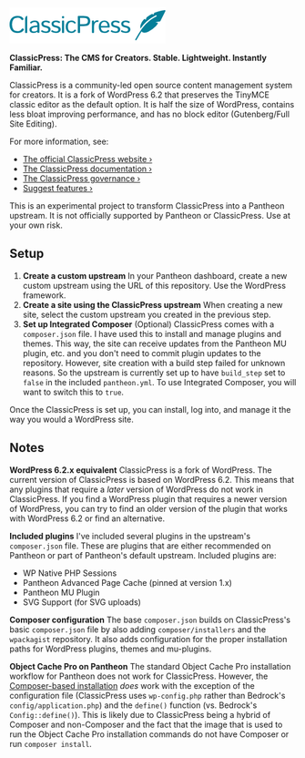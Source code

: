 ![ClassicPress logo](https://github.com/ClassicPress/ClassicPress/raw/develop/src/wp-admin/images/classicpress-logo.png)

**ClassicPress: The CMS for Creators. Stable. Lightweight. Instantly Familiar.**

ClassicPress is a community-led open source content management system for creators. It is a fork of WordPress 6.2 that preserves the TinyMCE classic editor as the default option. It is half the size of WordPress, contains less bloat improving performance, and has no block editor (Gutenberg/Full Site Editing).

For more information, see:

- [The official ClassicPress website ›](https://www.classicpress.net/)
- [The ClassicPress documentation ›](https://docs.classicpress.net/)
- [The ClassicPress governance ›](https://www.classicpress.net/governance/)
- [Suggest features ›](https://github.com/ClassicPress/ClassicPress/issues/)

This is an experimental project to transform ClassicPress into a Pantheon upstream. It is not officially supported by Pantheon or ClassicPress. Use at your own risk.

## Setup

1. **Create a custom upstream**
	In your Pantheon dashboard, create a new custom upstream using the URL of this repository. Use the WordPress framework.
1. **Create a site using the ClassicPress upstream**
	When creating a new site, select the custom upstream you created in the previous step.
1. **Set up Integrated Composer** (Optional)
	ClassicPress comes with a `composer.json` file. I have used this to install and manage plugins and themes. This way, the site can receive updates from the Pantheon MU plugin, etc. and you don't need to commit plugin updates to the repository. However, site creation with a build step failed for unknown reasons. So the upstream is currently set up to have `build_step` set to `false` in the included `pantheon.yml`. To use Integrated Composer, you will want to switch this to `true`.
	
Once the ClassicPress is set up, you can install, log into, and manage it the way you would a WordPress site.

## Notes

**WordPress 6.2.x equivalent**
ClassicPress is a fork of WordPress. The current version of ClassicPress is based on WordPress 6.2. This means that any plugins that require a _later_ version of WordPress do not work in ClassicPress. If you find a WordPress plugin that requires a newer version of WordPress, you can try to find an older version of the plugin that works with WordPress 6.2 or find an alternative.

**Included plugins**
I've included several plugins in the upstream's `composer.json` file. These are plugins that are either recommended on Pantheon or part of Pantheon's default upstream. Included plugins are:

- WP Native PHP Sessions
- Pantheon Advanced Page Cache (pinned at version 1.x)
- Pantheon MU Plugin
- SVG Support (for SVG uploads)

**Composer configuration**
The base `composer.json` builds on ClassicPress's basic `composer.json` file by also adding `composer/installers` and the `wpackagist` repository. It also adds configuration for the proper installation paths for WordPress plugins, themes and mu-plugins.

**Object Cache Pro on Pantheon**
The standard Object Cache Pro installation workflow for Pantheon does not work for ClassicPress. However, the [Composer-based installation](https://docs.pantheon.io/object-cache/wordpress#installation-and-configuration-for-composer-managed-wordpress-sites) _does_ work with the exception of the configuration file (ClassicPress uses `wp-config.php` rather than Bedrock's `config/application.php`) and the `define()` function (vs. Bedrock's `Config::define()`). This is likely due to ClassicPress being a hybrid of Composer and non-Composer and the fact that the image that is used to run the Object Cache Pro installation commands do not have Composer or run `composer install`.